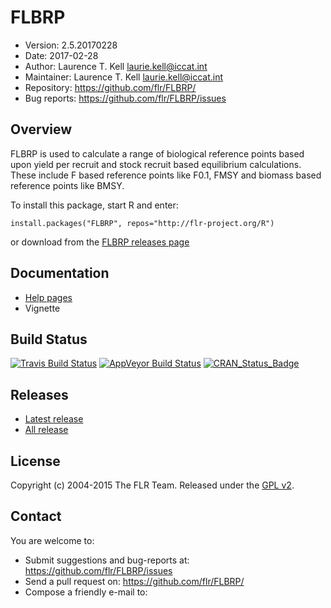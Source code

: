 
# FLBRP
- Version: 2.5.20170228
- Date: 2017-02-28
- Author: Laurence T. Kell <laurie.kell@iccat.int>
- Maintainer: Laurence T. Kell  <laurie.kell@iccat.int>
- Repository: <https://github.com/flr/FLBRP/>
- Bug reports: <https://github.com/flr/FLBRP/issues>

## Overview
FLBRP is used to calculate a range of biological reference points based upon yield per recruit and stock recruit based equilibrium calculations. These include F based reference points like F0.1, FMSY and biomass based reference points like BMSY.

To install this package, start R and enter:

	install.packages("FLBRP", repos="http://flr-project.org/R")

or download from the [FLBRP releases page](https://github.com/flr/FLBRP/releases/latest)

## Documentation
- [Help pages](http://flr-project.org/FLBRP)
- Vignette

## Build Status
[![Travis Build Status](https://travis-ci.org/flr/FLBRP.svg?branch=master)](https://travis-ci.org/flr/FLBRP)
[![AppVeyor Build Status](https://ci.appveyor.com/api/projects/status/github/flr/FLBRP?branch=master&svg=true)](https://ci.appveyor.com/project/flr/FLBRP)
[![CRAN_Status_Badge](http://www.r-pkg.org/badges/version/FLBRP)](https://cran.r-project.org/package=FLBRP)

## Releases
- [Latest release](https://github.com/flr/FLBRP/releases/tag/v2.5.20170109)
- [All release](https://github.com/flr/FLBRP/releases/)

## License
Copyright (c) 2004-2015 The FLR Team. Released under the [GPL v2](http://www.gnu.org/licenses/gpl-2.0.html).

## Contact
You are welcome to:

- Submit suggestions and bug-reports at: <https://github.com/flr/FLBRP/issues>
- Send a pull request on: <https://github.com/flr/FLBRP/>
- Compose a friendly e-mail to: <flrteam AT flr-project.org>
